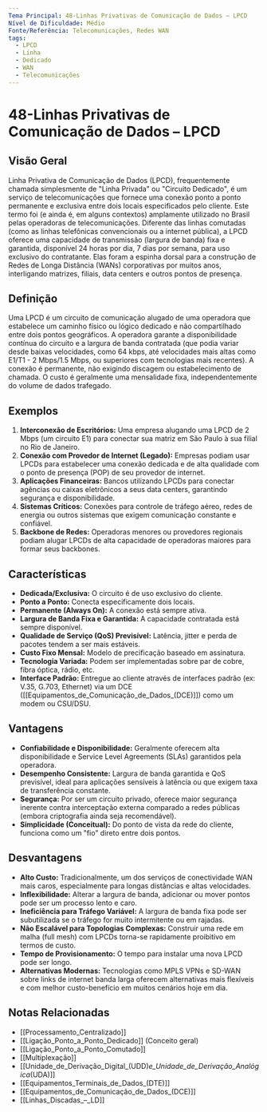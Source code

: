 ```yaml
---
Tema Principal: 48-Linhas Privativas de Comunicação de Dados – LPCD
Nível de Dificuldade: Médio
Fonte/Referência: Telecomunicações, Redes WAN
tags:
  - LPCD
  - Linha
  - Dedicado
  - WAN
  - Telecomunicações
---
```


# 48-Linhas Privativas de Comunicação de Dados – LPCD

## Visão Geral

Linha Privativa de Comunicação de Dados (LPCD), frequentemente chamada simplesmente de "Linha Privada" ou "Circuito Dedicado", é um serviço de telecomunicações que fornece uma conexão ponto a ponto permanente e exclusiva entre dois locais especificados pelo cliente. Este termo foi (e ainda é, em alguns contextos) amplamente utilizado no Brasil pelas operadoras de telecomunicações. Diferente das linhas comutadas (como as linhas telefônicas convencionais ou a internet pública), a LPCD oferece uma capacidade de transmissão (largura de banda) fixa e garantida, disponível 24 horas por dia, 7 dias por semana, para uso exclusivo do contratante. Elas foram a espinha dorsal para a construção de Redes de Longa Distância (WANs) corporativas por muitos anos, interligando matrizes, filiais, data centers e outros pontos de presença.

## Definição

Uma LPCD é um circuito de comunicação alugado de uma operadora que estabelece um caminho físico ou lógico dedicado e não compartilhado entre dois pontos geográficos. A operadora garante a disponibilidade contínua do circuito e a largura de banda contratada (que podia variar desde baixas velocidades, como 64 kbps, até velocidades mais altas como E1/T1 - 2 Mbps/1.5 Mbps, ou superiores com tecnologias mais recentes). A conexão é permanente, não exigindo discagem ou estabelecimento de chamada. O custo é geralmente uma mensalidade fixa, independentemente do volume de dados trafegado.

## Exemplos

1.  **Interconexão de Escritórios:** Uma empresa alugando uma LPCD de 2 Mbps (um circuito E1) para conectar sua matriz em São Paulo à sua filial no Rio de Janeiro.
2.  **Conexão com Provedor de Internet (Legado):** Empresas podiam usar LPCDs para estabelecer uma conexão dedicada e de alta qualidade com o ponto de presença (POP) de seu provedor de internet.
3.  **Aplicações Financeiras:** Bancos utilizando LPCDs para conectar agências ou caixas eletrônicos a seus data centers, garantindo segurança e disponibilidade.
4.  **Sistemas Críticos:** Conexões para controle de tráfego aéreo, redes de energia ou outros sistemas que exigem comunicação constante e confiável.
5.  **Backbone de Redes:** Operadoras menores ou provedores regionais podiam alugar LPCDs de alta capacidade de operadoras maiores para formar seus backbones.

## Características

*   **Dedicada/Exclusiva:** O circuito é de uso exclusivo do cliente.
*   **Ponto a Ponto:** Conecta especificamente dois locais.
*   **Permanente (Always On):** A conexão está sempre ativa.
*   **Largura de Banda Fixa e Garantida:** A capacidade contratada está sempre disponível.
*   **Qualidade de Serviço (QoS) Previsível:** Latência, jitter e perda de pacotes tendem a ser mais estáveis.
*   **Custo Fixo Mensal:** Modelo de precificação baseado em assinatura.
*   **Tecnologia Variada:** Podem ser implementadas sobre par de cobre, fibra óptica, rádio, etc.
*   **Interface Padrão:** Entregue ao cliente através de interfaces padrão (ex: V.35, G.703, Ethernet) via um DCE ([[Equipamentos_de_Comunicação_de_Dados_(DCE)]]) como um modem ou CSU/DSU.

## Vantagens

*   **Confiabilidade e Disponibilidade:** Geralmente oferecem alta disponibilidade e Service Level Agreements (SLAs) garantidos pela operadora.
*   **Desempenho Consistente:** Largura de banda garantida e QoS previsível, ideal para aplicações sensíveis à latência ou que exigem taxa de transferência constante.
*   **Segurança:** Por ser um circuito privado, oferece maior segurança inerente contra interceptação externa comparado a redes públicas (embora criptografia ainda seja recomendável).
*   **Simplicidade (Conceitual):** Do ponto de vista da rede do cliente, funciona como um "fio" direto entre dois pontos.

## Desvantagens

*   **Alto Custo:** Tradicionalmente, um dos serviços de conectividade WAN mais caros, especialmente para longas distâncias e altas velocidades.
*   **Inflexibilidade:** Alterar a largura de banda, adicionar ou mover pontos pode ser um processo lento e caro.
*   **Ineficiência para Tráfego Variável:** A largura de banda fixa pode ser subutilizada se o tráfego for muito intermitente ou em rajadas.
*   **Não Escalável para Topologias Complexas:** Construir uma rede em malha (full mesh) com LPCDs torna-se rapidamente proibitivo em termos de custo.
*   **Tempo de Provisionamento:** O tempo para instalar uma nova LPCD pode ser longo.
*   **Alternativas Modernas:** Tecnologias como MPLS VPNs e SD-WAN sobre links de internet banda larga oferecem alternativas mais flexíveis e com melhor custo-benefício em muitos cenários hoje em dia.

## Notas Relacionadas

*   [[Processamento_Centralizado]]
*   [[Ligação_Ponto_a_Ponto_Dedicado]] (Conceito geral)
*   [[Ligação_Ponto_a_Ponto_Comutado]]
*   [[Multiplexação]]
*   [[Unidade_de_Derivação_Digital_(UDD)_e_Unidade_de_Derivação_Analógica_(UDA)]]
*   [[Equipamentos_Terminais_de_Dados_(DTE)]]
*   [[Equipamentos_de_Comunicação_de_Dados_(DCE)]]
*   [[Linhas_Discadas_–_LD]]
